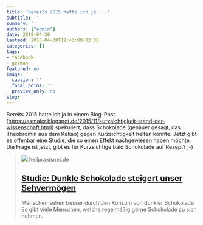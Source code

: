 ```yaml
---
title: 'Bereits 2015 hatte ich ja ...'
subtitle: ''
summary: ''
authors: ["admin"]
date: 2018-04-30
lastmod: 2018-04-30T19:43:09+02:00
categories: []
tags:
- facebook
- german
featured: no
image:
  caption: ''
  focal_point: ''
  preview_only: no
slug: ''
---
```

Bereits 2015 hatte ich ja in einem Blog-Post (https://asmaier.blogspot.de/2015/11/kurzsichtigkeit-stand-der-wissenschaft.html) spekuliert, dass Schokolade (genauer gesagt, das Theobromin aus dem Kakao) gegen Kurzsichtigkeit helfen könnte. Jetzt gibt es offenbar eine Studie, die so einen Effekt nachgewiesen haben möchte. Die Frage ist jetzt, gibt es für Kurzsichtige bald Schokolade auf Rezept? ;-)
> [![](https://www.heilpraxisnet.de/wp-content/uploads/2016/11/Schokolade-Unterleibsschmerzen.jpg)](http://www.heilpraxisnet.de/naturheilpraxis/dunkle-schokolade-verbessert-das-sehvermoegen-20180430408499)
> heilpraxisnet.de
> ## [Studie: Dunkle Schokolade steigert unser Sehvermögen](http://www.heilpraxisnet.de/naturheilpraxis/dunkle-schokolade-verbessert-das-sehvermoegen-20180430408499)
>
>Menschen sehen besser durch den Konsum von dunkler Schokolade Es gibt viele Menschen, welche regelmäßig gerne Schokolade zu sich nehmen.


